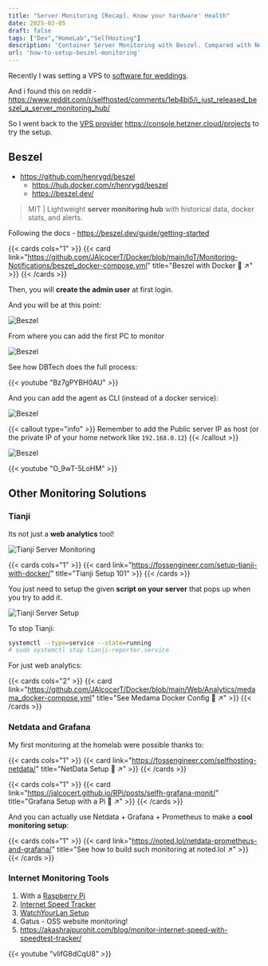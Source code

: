 ```yaml
---
title: "Server Monitoring [Recap]. Know your hardware' Health"
date: 2025-02-05
draft: false
tags: ["Dev","HomeLab","SelfHosting"]
description: 'Container Server Monitoring with Beszel. Compared with Netdata, Grafana...'
url: 'how-to-setup-beszel-monitoring'
---
```


Recently I was setting a VPS to [software for weddings](https://jalcocert.github.io/JAlcocerT/software-for-weddings/).

And i found this on reddit - https://www.reddit.com/r/selfhosted/comments/1eb4bi5/i_just_released_beszel_a_server_monitoring_hub/

So I went back to the [VPS provider](https://jalcocert.github.io/Linux/docs/linux__cloud/cloud/#other-clouds) https://console.hetzner.cloud/projects to try the setup.


## Beszel

* https://github.com/henrygd/beszel
    * https://hub.docker.com/r/henrygd/beszel
    * https://beszel.dev/

> MIT | Lightweight **server monitoring hub** with historical data, docker stats, and alerts.

Following the docs - https://beszel.dev/guide/getting-started

{{< cards cols="1" >}}
  {{< card link="https://github.com/JAlcocerT/Docker/blob/main/IoT/Monitoring-Notifications/beszel_docker-compose.yml" title="Beszel with Docker 🐋 ↗" >}}
{{< /cards >}}

Then, you will **create the admin user** at first login.

And you will be at this point:

![Beszel](/blog_img/Monitoring/beszel.png)

From where you can add the first PC to monitor

![Beszel](/blog_img/Monitoring/beszel-addmonitor.png)


See how DBTech does the full process:
<!-- https://www.youtube.com/watch?v=Bz7gPYBH0AU -->
{{< youtube "Bz7gPYBH0AU" >}}

And you can add the agent as CLI (instead of a docker service):

![Beszel](/blog_img/Monitoring/beszel-agent-cli.png)

{{< callout type="info" >}}
Remember to add the Public server IP as host (or the private IP of your home network like `192.168.0.12`)
{{< /callout >}}

![Beszel](/blog_img/Monitoring/beszel-hetzner.png)

{{< youtube "O_9wT-5LoHM" >}}
<!-- https://www.youtube.com/watch?v=O_9wT-5LoHM&t=602s -->



## Other Monitoring Solutions

### Tianji

Its not just a **web analytics** tool!

![Tianji Server Monitoring](/blog_img/Monitoring/tianji-server-monit.png)

{{< cards cols="1" >}}
  {{< card link="https://fossengineer.com/setup-tianji-with-docker/" title="Tianji Setup 101" >}}
{{< /cards >}}

You just need to setup the given **script on your server** that pops up when you try to add it.

![Tianji Server Setup](/blog_img/Monitoring/tianji-server-script.png)

To stop Tianji:

```sh
systemctl --type=service --state=running
# sudo systemctl stop tianji-reporter.service
```
For just web analytics:

{{< cards cols="2" >}}
  {{< card link="https://github.com/JAlcocerT/Docker/blob/main/Web/Analytics/medama_docker-compose.yml" title="See Medama Docker Config 🐋 ↗" >}}
{{< /cards >}}

### Netdata and Grafana

My first monitoring at the homelab were possible thanks to:

{{< cards cols="1" >}}
  {{< card link="https://fossengineer.com/selfhosting-netdata/" title="NetData Setup 🐋 ↗" >}}
{{< /cards >}}

{{< cards cols="1" >}}
  {{< card link="https://jalcocert.github.io/RPi/posts/selfh-grafana-monit/" title="Grafana Setup with a Pi 🐋 ↗" >}}
{{< /cards >}}

And you can actually use Netdata + Grafana + Prometheus to make a **cool monitoring setup**:

{{< cards cols="1" >}}
  {{< card link="https://noted.lol/netdata-prometheus-and-grafana/" title="See how to build such monitoring at noted.lol ↗" >}}
{{< /cards >}}

### Internet Monitoring Tools

1. With a [Raspberry Pi](https://jalcocert.github.io/RPi/posts/self-internet-monit/)
2. [Internet Speed Tracker](https://fossengineer.com/selfhosting-internet-speed-tracker-with-docker/)
3. [WatchYourLan Setup](https://fossengineer.com/selfhosting-WatchYourLAN-docker/)
4. Gatus - OSS website monitoring!
5. https://akashrajpurohit.com/blog/monitor-internet-speed-with-speedtest-tracker/

<!-- https://www.youtube.com/watch?v=vlifG8dCqU8 -->
{{< youtube "vlifG8dCqU8" >}}
